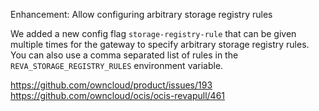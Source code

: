 Enhancement: Allow configuring arbitrary storage registry rules

We added a new config flag `storage-registry-rule` that can be given multiple times for the gateway to specify arbitrary storage registry rules. You can also use a comma separated list of rules in the `REVA_STORAGE_REGISTRY_RULES` environment variable.

<https://github.com/owncloud/product/issues/193>
<https://github.com/owncloud/ocis/ocis-revapull/461>
